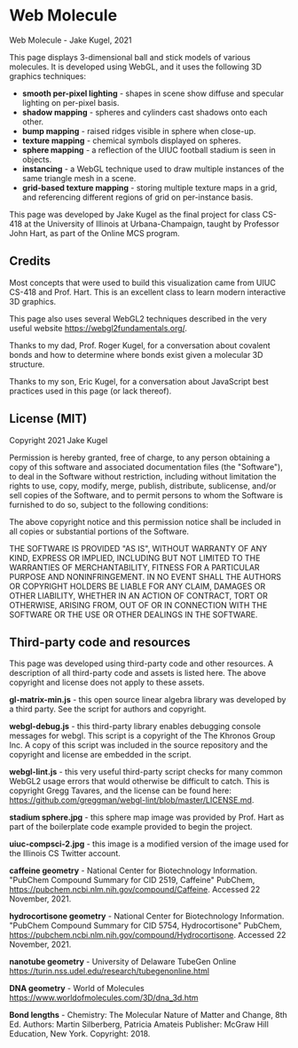 # Web Molecule

Web Molecule - Jake Kugel, 2021

This page displays 3-dimensional ball and stick models of various molecules.  It
is developed using WebGL, and it uses the following 3D graphics techniques:

* **smooth per-pixel lighting** - shapes in scene show diffuse and specular
   lighting on per-pixel basis.
* **shadow mapping** - spheres and cylinders cast shadows onto each other.
* **bump mapping** - raised ridges visible in sphere when close-up.
* **texture mapping** - chemical symbols displayed on spheres.
* **sphere mapping** - a reflection of the UIUC football stadium is seen in objects.
* **instancing** - a WebGL technique used to draw multiple instances of the same
    triangle mesh in a scene.
* **grid-based texture mapping** - storing multiple texture maps in a grid, and
    referencing different regions of grid on per-instance basis.

This page was developed by Jake Kugel as the final project for class CS-418 at
the University of Illinois at Urbana-Champaign, taught by Professor John Hart,
as part of the Online MCS program.

## Credits
Most concepts that were used to build this visualization came from UIUC CS-418
and Prof. Hart.  This is an excellent class to learn modern interactive
3D graphics.

This page also uses several WebGL2 techniques described in the very useful
website https://webgl2fundamentals.org/.

Thanks to my dad, Prof. Roger Kugel, for a conversation about covalent bonds and
how to determine where bonds exist given a molecular 3D structure.

Thanks to my son, Eric Kugel, for a conversation about JavaScript best practices
used in this page (or lack thereof).

## License (MIT)
Copyright 2021 Jake Kugel

Permission is hereby granted, free of charge, to any person obtaining a copy of
this software and associated documentation files (the "Software"), to deal in
the Software without restriction, including without limitation the rights to
use, copy, modify, merge, publish, distribute, sublicense, and/or sell copies
of the Software, and to permit persons to whom the Software is furnished to do
so, subject to the following conditions:

The above copyright notice and this permission notice shall be included in all
copies or substantial portions of the Software.

THE SOFTWARE IS PROVIDED "AS IS", WITHOUT WARRANTY OF ANY KIND, EXPRESS OR
IMPLIED, INCLUDING BUT NOT LIMITED TO THE WARRANTIES OF MERCHANTABILITY, FITNESS
FOR A PARTICULAR PURPOSE AND NONINFRINGEMENT. IN NO EVENT SHALL THE AUTHORS OR
COPYRIGHT HOLDERS BE LIABLE FOR ANY CLAIM, DAMAGES OR OTHER LIABILITY, WHETHER
IN AN ACTION OF CONTRACT, TORT OR OTHERWISE, ARISING FROM, OUT OF OR IN
CONNECTION WITH THE SOFTWARE OR THE USE OR OTHER DEALINGS IN THE SOFTWARE.

## Third-party code and resources
This page was developed using third-party code and other resources.  A
description of all third-party code and assets is listed here.  The above
copyright and license does not apply to these assets.

**gl-matrix-min.js** - this open source linear algebra library was developed
    by a third party.  See the script for authors and copyright.

**webgl-debug.js** - this third-party library enables debugging console messages
    for webgl.  This script is a copyright of the The Khronos Group Inc.  A copy
    of this script was included in the source repository and the copyright and
    license are embedded in the script.

**webgl-lint.js** - this very useful third-party script checks for many common
    WebGL2 usage errors that would otherwise be difficult to catch.  This is
    copyright Gregg Tavares, and the license can be found here:
    https://github.com/greggman/webgl-lint/blob/master/LICENSE.md.

**stadium sphere.jpg** - this sphere map image was provided by Prof. Hart as
    part of the boilerplate code example provided to begin the project.

**uiuc-compsci-2.jpg** - this image is a modified version of the image used for
    the Illinois CS Twitter account.

**caffeine geometry** - National Center for Biotechnology Information.
    "PubChem Compound Summary for CID 2519, Caffeine" PubChem,
    https://pubchem.ncbi.nlm.nih.gov/compound/Caffeine.
    Accessed 22 November, 2021.

**hydrocortisone geometry** - National Center for Biotechnology Information.
    "PubChem Compound Summary for CID 5754, Hydrocortisone" PubChem,
    https://pubchem.ncbi.nlm.nih.gov/compound/Hydrocortisone.
    Accessed 22 November, 2021.

**nanotube geometry** - University of Delaware TubeGen Online
      https://turin.nss.udel.edu/research/tubegenonline.html

**DNA geometry** - World of Molecules
      https://www.worldofmolecules.com/3D/dna_3d.htm

**Bond lengths** - Chemistry: The Molecular Nature of Matter and Change, 8th Ed.
      Authors: Martin Silberberg, Patricia Amateis
      Publisher: McGraw Hill Education, New York.
      Copyright: 2018.
